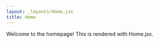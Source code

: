 ```yaml
---
layout: _layouts/Home.jsx
title: Home
---
```

Welcome to the homepage! This is rendered with Home.jsx.
